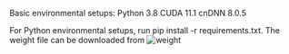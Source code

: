 Basic environmental setups:
Python 3.8
CUDA 11.1
cnDNN 8.0.5

For Python environmental setups, run pip install -r requirements.txt.
The weight file can be downloaded from ![weight](https://drive.google.com/file/d/18Gt4p8Dmc8Kcw1mtF3EDpuusHHp14bFz/view?usp=share_link)
